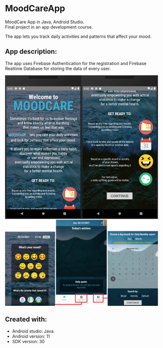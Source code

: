 # MoodCareApp

MoodCare App in Java, Android Studio.<br />
Final project in an app development course. <br />

The app lets you track daily activities and patterns that affect your mood. 

## App description:
The app uses Firebase Authentication for the registration and Firebase Realtime Database for storing the data of every user. <br />

<img src = "AppPictures/entry page.png">
<img src = "AppPictures/features.png">

## Created with:
* Android studio: Java.
* Android version: 11
* SDK version: 30

